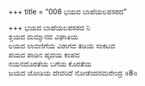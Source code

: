 +++
title = "008 ಭಯದ ಬಾಹೆಯಲಪಸರದ"

+++
ಭಯದ ಬಾಹೆಯಲಪಸರದ ನಿ  
ಶ್ಚಯದ ದುಮ್ಮಾನದ ವಿಘಾತಿಯ  
ಲಯದ ಲಾವಣಿಗೆಯ ವಿರಾಗದ ತಡಿಯ ಸಂಕಟದ   
ಪಯದ ಪಾಡಿನ ಹೃದಯ ಕಂಪದ  
ನಯನದೊರತೆಯ ಬಗೆಯ ಕೊರತೆಯ       
ಜಯದ ಜೋಡಿಯ ದೇವರಿದೆ ನೋಡೆಂದನಮರೇಂದ್ರ     ॥8॥